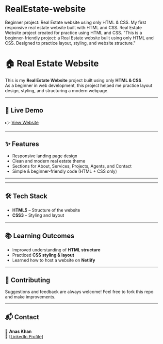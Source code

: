 # RealEstate-website
Beginner project: Real Estate website using only HTML &amp; CSS.  My first responsive real estate website built with HTML and CSS.  Real Estate Website project created for practice using HTML and CSS.  "This is a beginner-friendly project: a Real Estate website built using only HTML and CSS. Designed to practice layout, styling, and website structure."

# 🏠 Real Estate Website

This is my **Real Estate Website** project built using only **HTML & CSS**.  
As a beginner in web development, this project helped me practice layout design, styling, and structuring a modern webpage.

---

## 🚀 Live Demo
👉 [View Website](https://realstate-by-anas-khan.netlify.app)

---

## ✨ Features
- Responsive landing page design  
- Clean and modern real estate theme  
- Sections for About, Services, Projects, Agents, and Contact  
- Simple & beginner-friendly code (HTML + CSS only)

---

---

## 🛠️ Tech Stack
- **HTML5** – Structure of the website  
- **CSS3** – Styling and layout  

---

## 📚 Learning Outcomes
- Improved understanding of **HTML structure**  
- Practiced **CSS styling & layout**  
- Learned how to host a website on **Netlify**  

---

## 🤝 Contributing
Suggestions and feedback are always welcome! Feel free to fork this repo and make improvements.  

---

## 📬 Contact
👤 **Anas Khan**  
🔗 [[LinkedIn Profile](https://www.linkedin.com/in/anas-khan-052216372/)]
